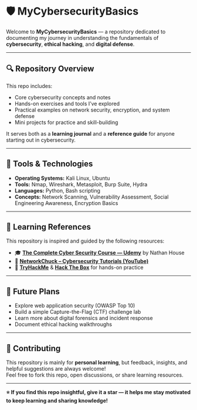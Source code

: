 # 🛡️ MyCybersecurityBasics

Welcome to **MyCybersecurityBasics** — a repository dedicated to documenting my journey in understanding the fundamentals of **cybersecurity**, **ethical hacking**, and **digital defense**.

---

## 🔍 Repository Overview

This repo includes:
- Core cybersecurity concepts and notes  
- Hands-on exercises and tools I’ve explored  
- Practical examples on network security, encryption, and system defense  
- Mini projects for practice and skill-building  

It serves both as a **learning journal** and a **reference guide** for anyone starting out in cybersecurity.

---

## 🧰 Tools & Technologies

- **Operating Systems:** Kali Linux, Ubuntu  
- **Tools:** Nmap, Wireshark, Metasploit, Burp Suite, Hydra  
- **Languages:** Python, Bash scripting  
- **Concepts:** Network Scanning, Vulnerability Assessment, Social Engineering Awareness, Encryption Basics  

---

## 📖 Learning References

This repository is inspired and guided by the following resources:

- 🎓 [**The Complete Cyber Security Course — Udemy**](https://www.udemy.com/course/the-complete-cyber-security-course/) by Nathan House  
- 🎥 [**NetworkChuck – Cybersecurity Tutorials (YouTube)**](https://www.youtube.com/@NetworkChuck)  
- 📘 [**TryHackMe**](https://tryhackme.com) & [**Hack The Box**](https://www.hackthebox.com) for hands-on practice  

---

## 🌱 Future Plans

- Explore web application security (OWASP Top 10)  
- Build a simple Capture-the-Flag (CTF) challenge lab  
- Learn more about digital forensics and incident response  
- Document ethical hacking walkthroughs  

---

## 🤝 Contributing

This repository is mainly for **personal learning**, but feedback, insights, and helpful suggestions are always welcome!  
Feel free to fork this repo, open discussions, or share learning resources.

---

**⭐ If you find this repo insightful, give it a star — it helps me stay motivated to keep learning and sharing knowledge!**
